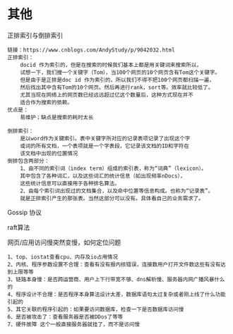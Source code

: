 # 其他

正排索引与倒排索引
    
    链接：https://www.cnblogs.com/AndyStudy/p/9042032.html
    正排索引：
        docid 作为索引的，但是在搜索的时候我们基本上都是用关键词来搜索所以，
        试想一下，我们搜一个关键字（Tom），当100个网页的10个网页含有Tom这个关键字。
        但是由于是正排是doc id 作为索引的，所以我们不得不把100个网页都扫描一遍，
        然后找出其中含有Tom的10个网页。然后再进行rank，sort等。效率就比较低了。
        尤其当现在网络上的网页数已经远远超过亿这个数量后，这种方式现在并不
        适合作为搜索的依赖。
    优点是：
        易维护；缺点是搜索的耗时太长
    
    倒排索引：
        是以word作为关键索引。表中关键字所对应的记录表项记录了出现这个字
        或词的所有文档，一个表项就是一个字表段，它记录该文档的ID和字符在
        该文档中出现的位置情况
    倒排包含两部分：
        1、由不同的索引词（index term）组成的索引表，称为“词典”（lexicon）。
        其中包含了各种词汇，以及这些词汇的统计信息（如出现频率nDocs），
        这些统计信息可以直接用于各种排名算法。
        2、由每个索引词出现过的文档集合，以及命中位置等信息构成。也称为“记录表”。
        就是正排索引产生的那张表。当然这部分可以没有。具体看自己的业务需求了。
        
Gossip 协议
    
raft算法

网页/应用访问慢突然变慢，如何定位问题

    1、top、iostat查看cpu、内存及io占用情况
    2、内核、程序参数设置不合理：查看有没有报内核错误，连接数用户打开文件数这些有没有达到上限等等
    3、链路本身慢：是否跨运营商、用户上下行带宽不够、dns解析慢、服务器内网广播风暴什么的
    4、程序设计不合理：是否程序本身算法设计太差，数据库语句太过复杂或者刚上线了什么功能引起的
    5、其它关联的程序引起的：如果要访问数据库，检查一下是否数据库访问慢
    6、是否被攻击了：查看服务器是否被DDos了等等
    7、硬件故障 这个一般直接服务器就挂了，而不是访问慢